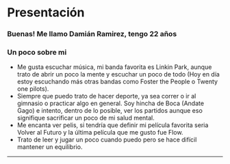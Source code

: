 # Presentación
### Buenas! Me llamo Damián Ramirez, tengo 22 años
### Un poco sobre mi
- Me gusta escuchar música, mi banda favorita es Linkin Park, aunque trato de abrir un poco la mente y escuchar un poco de todo (Hoy en día estoy escuchando más otras bandas como Foster the People o Twenty one pilots).
- Siempre que puedo trato de hacer deporte, ya sea correr o ir al gimnasio o practicar algo en general. Soy hincha de Boca (Andate Gago) e intento, dentro de lo posible, ver los partidos aunque eso signifique sacrificar un poco de mi salud mental.
- Me encanta ver pelis, si tendría que definir mi película favorita seria Volver al Futuro y la última película que me gusto fue Flow.
- Trato de leer y jugar un poco cuando puedo pero se hace difícil mantener un equilibrio.
___
